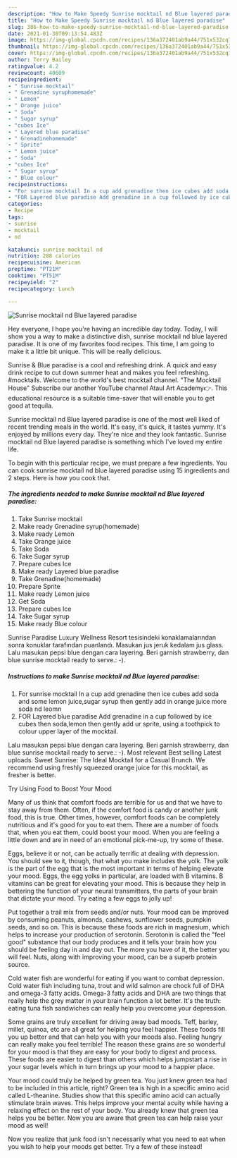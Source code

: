 ```yaml
---
description: "How to Make Speedy Sunrise mocktail nd Blue layered paradise"
title: "How to Make Speedy Sunrise mocktail nd Blue layered paradise"
slug: 386-how-to-make-speedy-sunrise-mocktail-nd-blue-layered-paradise
date: 2021-01-30T09:13:54.483Z
image: https://img-global.cpcdn.com/recipes/136a372401ab9a44/751x532cq70/sunrise-mocktail-nd-blue-layered-paradise-recipe-main-photo.jpg
thumbnail: https://img-global.cpcdn.com/recipes/136a372401ab9a44/751x532cq70/sunrise-mocktail-nd-blue-layered-paradise-recipe-main-photo.jpg
cover: https://img-global.cpcdn.com/recipes/136a372401ab9a44/751x532cq70/sunrise-mocktail-nd-blue-layered-paradise-recipe-main-photo.jpg
author: Terry Bailey
ratingvalue: 4.2
reviewcount: 40609
recipeingredient:
- " Sunrise mocktail"
- " Grenadine syruphomemade"
- " Lemon"
- " Orange juice"
- " Soda"
- " Sugar syrup"
- "cubes Ice"
- " Layered blue paradise"
- " Grenadinehomemade"
- " Sprite"
- " Lemon juice"
- " Soda"
- "cubes Ice"
- " Sugar syrup"
- " Blue colour"
recipeinstructions:
- "For sunrise mocktail In a cup add grenadine then ice cubes add soda and some lemon juice,sugar syrup then gently add in orange juice more soda nd leomn"
- "FOR Layered blue paradise Add grenadine in a cup followed by ice cubes then soda,lemon then gently add ur sprite, using a toothpick to colour upper layer of the mocktail."
categories:
- Recipe
tags:
- sunrise
- mocktail
- nd

katakunci: sunrise mocktail nd 
nutrition: 288 calories
recipecuisine: American
preptime: "PT21M"
cooktime: "PT51M"
recipeyield: "2"
recipecategory: Lunch

---
```



![Sunrise mocktail nd Blue layered paradise](https://img-global.cpcdn.com/recipes/136a372401ab9a44/751x532cq70/sunrise-mocktail-nd-blue-layered-paradise-recipe-main-photo.jpg)

Hey everyone, I hope you're having an incredible day today. Today, I will show you a way to make a distinctive dish, sunrise mocktail nd blue layered paradise. It is one of my favorites food recipes. This time, I am going to make it a little bit unique. This will be really delicious.

Sunrise &amp; Blue paradise is a cool and refreshing drink. A quick and easy drink recipe to cut down summer heat and makes you feel refreshing. #mocktails. Welcome to the world&#39;s best mocktail channel. &#34;The Mocktail House&#34; Subscribe our another YouTube channel Ataul Art Academy👉. This educational resource is a suitable time-saver that will enable you to get good at tequila.

Sunrise mocktail nd Blue layered paradise is one of the most well liked of recent trending meals in the world. It's easy, it's quick, it tastes yummy. It's enjoyed by millions every day. They're nice and they look fantastic. Sunrise mocktail nd Blue layered paradise is something which I've loved my entire life.


To begin with this particular recipe, we must prepare a few ingredients. You can cook sunrise mocktail nd blue layered paradise using 15 ingredients and 2 steps. Here is how you cook that.

<!--inarticleads1-->

##### The ingredients needed to make Sunrise mocktail nd Blue layered paradise:

1. Take  Sunrise mocktail
1. Make ready  Grenadine syrup(homemade)
1. Make ready  Lemon
1. Take  Orange juice
1. Take  Soda
1. Take  Sugar syrup
1. Prepare cubes Ice
1. Make ready  Layered blue paradise
1. Take  Grenadine(homemade)
1. Prepare  Sprite
1. Make ready  Lemon juice
1. Get  Soda
1. Prepare cubes Ice
1. Take  Sugar syrup
1. Make ready  Blue colour


Sunrise Paradise Luxury Wellness Resort tesisindeki konaklamalarından sonra konuklar tarafından puanlandı. Masukan jus jeruk kedalam jus glass. Lalu masukan pepsi blue dengan cara layering. Beri garnish strawberry, dan blue sunrise mocktail ready to serve.: -). 

<!--inarticleads2-->

##### Instructions to make Sunrise mocktail nd Blue layered paradise:

1. For sunrise mocktail In a cup add grenadine then ice cubes add soda and some lemon juice,sugar syrup then gently add in orange juice more soda nd leomn
1. FOR Layered blue paradise Add grenadine in a cup followed by ice cubes then soda,lemon then gently add ur sprite, using a toothpick to colour upper layer of the mocktail.


Lalu masukan pepsi blue dengan cara layering. Beri garnish strawberry, dan blue sunrise mocktail ready to serve.: -). Most relevant Best selling Latest uploads. Sweet Sunrise: The Ideal Mocktail for a Casual Brunch. We recommend using freshly squeezed orange juice for this mocktail, as fresher is better. 

Try Using Food to Boost Your Mood


Many of us think that comfort foods are terrible for us and that we have to stay away from them. Often, if the comfort food is candy or another junk food, this is true. Other times, however, comfort foods can be completely nutritious and it's good for you to eat them. There are a number of foods that, when you eat them, could boost your mood. When you are feeling a little down and are in need of an emotional pick-me-up, try some of these.

Eggs, believe it or not, can be actually terrific at dealing with depression. You should see to it, though, that what you make includes the yolk. The yolk is the part of the egg that is the most important in terms of helping elevate your mood. Eggs, the egg yolks in particular, are loaded with B vitamins. B vitamins can be great for elevating your mood. This is because they help in bettering the function of your neural transmitters, the parts of your brain that dictate your mood. Try eating a few eggs to jolly up!

Put together a trail mix from seeds and/or nuts. Your mood can be improved by consuming peanuts, almonds, cashews, sunflower seeds, pumpkin seeds, and so on. This is because these foods are rich in magnesium, which helps to increase your production of serotonin. Serotonin is called the "feel good" substance that our body produces and it tells your brain how you should be feeling day in and day out. The more you have of it, the better you will feel. Nuts, along with improving your mood, can be a superb protein source.

Cold water fish are wonderful for eating if you want to combat depression. Cold water fish including tuna, trout and wild salmon are chock full of DHA and omega-3 fatty acids. Omega-3 fatty acids and DHA are two things that really help the grey matter in your brain function a lot better. It's the truth: eating tuna fish sandwiches can really help you overcome your depression. 

Some grains are truly excellent for driving away bad moods. Teff, barley, millet, quinoa, etc are all great for helping you feel happier. These foods fill you up better and that can help you with your moods also. Feeling hungry can really make you feel terrible! The reason these grains are so wonderful for your mood is that they are easy for your body to digest and process. These foods are easier to digest than others which helps jumpstart a rise in your sugar levels which in turn brings up your mood to a happier place.

Your mood could truly be helped by green tea. You just knew green tea had to be included in this article, right? Green tea is high in a specific amino acid called L-theanine. Studies show that this specific amino acid can actually stimulate brain waves. This helps improve your mental acuity while having a relaxing effect on the rest of your body. You already knew that green tea helps you be better. Now you are aware that green tea can help raise your mood as well!

Now you realize that junk food isn't necessarily what you need to eat when you wish to help your moods get better. Try a few of these instead!

